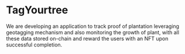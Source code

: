 # TagYourtree

We are developing an application to track proof of plantation leveraging geotagging mechanism and also monitoring the growth of plant, with all these data stored on-chain and reward the users with an NFT upon successful completion.
